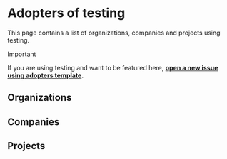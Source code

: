 <!--
SPDX-FileCopyrightText: © 2024 nosludge <https://github.com/nosludge>
SPDX-FileContributor: szymonmaszke <github@maszke.co>

SPDX-License-Identifier: Apache-2.0
-->

# Adopters of testing

This page contains a list of organizations, companies and projects
using testing.

> [!IMPORTANT]
> If you are using testing and want to be featured here,
__[open a new issue using adopters template](https://github.com/nosludge/testing/issues/new/choose).__

## Organizations

<!-- Add organizations using testing here -->

## Companies

<!-- Add companies using testing here -->

## Projects

<!-- Add projects using testing here -->
